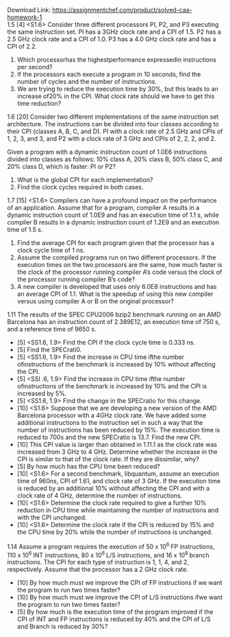 Download Link: https://assignmentchef.com/product/solved-caa-homework-1
<br>
1.5 [4] &lt;S1.6&gt; Consider three different processors PI, P2, and P3 executing the same instruction set. PI has a 3GHz clock rate and a CPI of 1.5. P2 has a 2.5 GHz clock rate and a CPI of 1.0. P3 has a 4.0 GHz clock rate and has a CPI of 2.2.

<ol>

 <li>Which processorhas the highestperformance expressedin instructions per second?</li>

 <li>If the processors each execute a program in 10 seconds, find the number of cycles and the number of instructions.</li>

 <li>We are trying to reduce the execution time by 30%, but this leads to an increase of20% in the CPI. What clock rate should we have to get this time reduction?</li>

</ol>

1.6 [20] Consider two different implementations of the same instruction set architecture. The instructions can be divided into four classes according to their CPI (classes A, B, C, and D). PI with a clock rate of 2.5 GHz and CPIs of 1, 2, 3, and 3, and P2 with a clock rate of 3 GHz and CPIs of 2, 2, 2, and 2.

Given a program with a dynamic instruction count of 1.0E6 instructions divided into classes as follows: 10% class A, 20% class B, 50% class C, and 20% class D, which is faster: PI or P2?

<ol>

 <li>What is the global CPI for each implementation?</li>

 <li>Find the clock cycles required in both cases.</li>

</ol>

1.7 [15] &lt;S1.6&gt; Compilers can have a profound impact on the performance of an application. Assume that for a program, compiler A results in a dynamic instruction count of 1.0E9 and has an execution time of 1.1 s, while compiler B results in a dynamic instruction count of 1.2E9 and an execution time of 1.5 s.

<ol>

 <li>Find the average CPI for each program given that the processor has a clock cycle time of 1 ns.</li>

 <li>Assume the compiled programs run on two different processors. If the execution times on the two processors are the same, how much faster is the clock of the processor running compiler A’s code versus the clock of the processor running compiler B’s code?</li>

 <li>A new compiler is developed that uses only 6.0E8 instructions and has an average CPI of 1.1. What is the speedup of using this new compiler versus using compiler A or B on the original processor?</li>

</ol>

1.11 The results of the SPEC CPU2006 bzip2 benchmark running on an AMD Barcelona has an instruction count of 2.389E12, an execution time of 750 s, and a reference time of 9650 s.

<ul>

 <li>[5] &lt;SS1.6, 1.9&gt; Find the CPI if the clock cycle time is 0.333 ns.</li>

 <li>[5] Find the SPECrati0.</li>

 <li>[5] &lt;SS1.6, 1.9&gt; Find the increase in CPU time ifthe number ofinstructions of the benchmark is increased by 10% without affecting the CPI.</li>

 <li>[5] &lt;SSI .6, 1.9&gt; Find the increase in CPU time ifthe number ofinstructions of the benchmark is increased by 10% and the CPI is increased by 5%.</li>

 <li>[5] &lt;SS1.6, 1.9&gt; Find the change in the SPECratio for this change.</li>

 <li>[10] &lt;S1.6&gt; Suppose that we are developing a new version of the AMD Barcelona processor with a 4GHz clock rate. We have added some additional instructions to the instruction set in such a way that the number of instructions has been reduced by 15%. The execution time is reduced to 700s and the new SPECratio is 13.7. Find the new CPI.</li>

 <li>[10] This CPI value is larger than obtained in 1.11.1 as the clock rate was increased from 3 GHz to 4 GHz. Determine whether the increase in the CPI is similar to that of the clock rate. If they are dissimilar, why?</li>

 <li>[5] By how much has the CPU time been reduced?</li>

 <li>[10] &lt;S1.6&gt; For a second benchmark, libquantum, assume an execution time of 960ns, CPI of 1.61, and clock rate of 3 GHz. If the execution time is reduced by an additional 10% without affecting the CPI and with a clock rate of 4 GHz, determine the number of instructions.</li>

 <li>[10] &lt;S1.6&gt; Determine the clock rate required to give a further 10% reduction in CPU time while maintaining the number of instructions and with the CPI unchanged.</li>

 <li>[10] &lt;S1.6&gt; Determine the clock rate if the CPI is reduced by 15% and the CPU time by 20% while the number of instructions is unchanged.</li>

</ul>

1.14 Assume a program requires the execution of 50 x 10<sup>6 </sup>FP instructions, 110 x 10<sup>6 </sup>INT instructions, 80 x 10<sup>6 </sup>L/S instructions, and 16 x 10<sup>6 </sup>branch instructions. The CPI for each type of instruction is 1, 1, 4, and 2, respectively. Assume that the processor has a 2 GHz clock rate.

<ul>

 <li>[10] By how much must we improve the CPI of FP instructions if we want the program to run two times faster?</li>

 <li>[10] By how much must we improve the CPI of L/S instructions ifwe want the program to run two times faster?</li>

 <li>[5] By how much is the execution time of the program improved if the CPI of INT and FP instructions is reduced by 40% and the CPI of L/S and Branch is reduced by 30%?</li>

</ul>